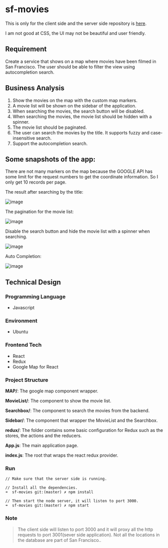 # sf-movies
This is only for the client side and the server side repository is [here](https://github.com/zestxjest/sf-movies-server).

I am not good at CSS, the UI may not be beautiful and user friendly.

## Requirement
Create a service that shows on a map where movies have been filmed in San Francisco. The
user should be able to filter the view using autocompletion search.

## Business Analysis
1. Show the movies on the map with the custom map markers.
2. A movie list will be shown on the sidebar of the application.
3. When searching the movies, the search button will be disabled.
4. When searching the movies, the movie list should be hidden with a spinner.
5. The movie list should be paginated.
6. The user can search the movies by the title. It supports fuzzy and case-insensitive search.
7. Support the autocompletion search.

## Some snapshots of the app:
There are not many markers on the map because the GOOGLE API has some limit for the request numbers to get the coordinate information. So I only get 10 records per page.

The result after searching by the title:

![image](https://github.com/zestxjest/sf-movies/blob/master/snapshots/SearchByTitle.jpg?raw=true)

The pagination for the movie list:

![image](https://github.com/zestxjest/sf-movies/blob/master/snapshots/Pagination.jpg?raw=true)

Disable the search button and hide the movie list with a spinner when searching.

![image](https://github.com/zestxjest/sf-movies/blob/master/snapshots/WhenSearching.jpg?raw=true)

Auto Completion:

![image](https://github.com/zestxjest/sf-movies/blob/master/snapshots/AutoCompletion.jpg?raw=true)

## Technical Design
### Programming Language
* Javascript

### Environment
* Ubuntu

### Frontend Tech 
* React
* Redux
* Google Map for React

### Project Structure
**MAP/**: The google map component wrapper.

**MovieList/**: The component to show the movie list.

**Searchbox/**: The component to search the movies from the backend.

**Sidebar/**: The component that wrapper the MovieList and the Searchbox.

**redux/**: The folder contains some basic configuration for Redux such as the stores, the actions and the reducers.

**App.js**: The main application page.

**index.js**: The root that wraps the react redux provider.

### Run
```
// Make sure that the server side is running.

// Install all the dependencies.
➜  sf-movies git:(master) ✗ npm install

// Then start the node server, it will listen to port 3000.
➜  sf-movies git:(master) ✗ npm start
```

### Note
> The client side will listen to port 3000 and it will proxy all the http requests to port 3001(sever side application).
> Not all the locations in the database are part of San Francisco..
